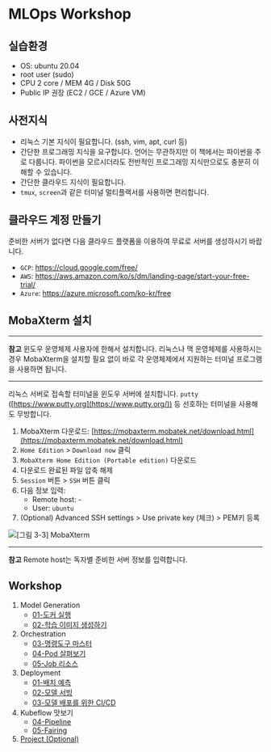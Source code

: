 # MLOps Workshop

## 실습환경

- OS: ubuntu 20.04
- root user (sudo)
- CPU 2 core / MEM 4G / Disk 50G
- Public IP 권장 (EC2 / GCE / Azure VM)

## 사전지식
- 리눅스 기본 지식이 필요합니다. (ssh, vim, apt, curl 등)
- 간단한 프로그래밍 지식을 요구합니다. 언어는 무관하지만 이 책에서는 파이썬을 주로 다룹니다. 파이썬을 모르시더라도 전반적인 프로그래밍 지식만으로도 충분히 이해할 수 있습니다.
- 간단한 클라우드 지식이 필요합니다.
- `tmux`, `screen`과 같은 터미널 멀티플랙서를 사용하면 편리합니다.

## 클라우드 계정 만들기

준비한 서버가 없다면 다음 클라우드 플랫폼을 이용하여 무료로 서버를 생성하시기 바랍니다.

- `GCP`: https://cloud.google.com/free/
- `AWS`: https://aws.amazon.com/ko/s/dm/landing-page/start-your-free-trial/
- `Azure`: https://azure.microsoft.com/ko-kr/free


## MobaXterm 설치

---

**참고** 윈도우 운영체제 사용자에 한해서 설치합니다. 리눅스나 맥 운영체제를 사용하시는 경우 MobaXterm을 설치할 필요 없이 바로 각 운영체제에서 지원하는 터미널 프로그램을 사용하면 됩니다.

---

리눅스 서버로 접속할 터미널을 윈도우 서버에 설치합니다. `putty` ([https://www.putty.org](https://www.putty.org/)) 등 선호하는 터미널을 사용해도 무방합니다.

1. MobaXterm 다운로드: [https://mobaxterm.mobatek.net/download.html](https://mobaxterm.mobatek.net/download.html)
2. `Home Edition` > `Download now` 클릭
3. `MobaXterm Home Edition (Portable edition)` 다운로드
4. 다운로드 완료된 파일 압축 해제
5. `Session` 버튼 > `SSH` 버튼 클릭
6. 다음 정보 입력:
	- Remote host: -
	- User: `ubuntu`
7. (Optional) Advanced SSH settings > Use private key (체크) > PEM키 등록

![[그림 3-3] MobaXterm](https://github.com/hongkunyoo/handson-k8s/raw/master/03-install/03-03.png)

---

**참고** Remote host는 독자별 준비한 서버 정보를 입력합니다.

## Workshop

1. Model Generation
	- [01-도커 실행](workshop/01/01.md)
	- [02-학습 이미지 생성하기](workshop/01/02.md)
2. Orchestration
	- [03-명령도구 마스터](workshop/02/03.md)
	- [04-Pod 살펴보기](workshop/02/04.md)
	- [05-Job 리소스](workshop/02/05.md)
3. Deployment
	- [01-배치 예측](workshop/03/01.md)
	- [02-모델 서빙](workshop/03/02.md)
	- [03-모델 배포를 위한 CI/CD](workshop/03/03.md)
4. Kubeflow 맛보기
	- [04-Pipeline](workshop/04/01.md)
	- [05-Fairing](workshop/04/02.md)
5. [Project (Optional)](workshop/05/01.md)
